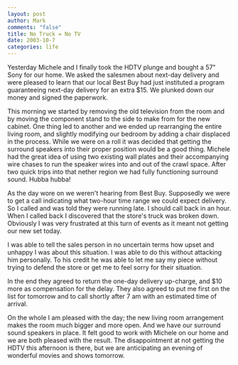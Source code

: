 ```yaml
--- 
layout: post
author: Mark
comments: "false"
title: No Truck = No TV
date: 2003-10-7
categories: life
---
```

Yesterday Michele and I finally took the HDTV plunge and bought a 57" Sony for our home. We asked the salesmen about next-day delivery and were pleased to learn that our local Best Buy had just instituted a program guaranteeing next-day delivery for an extra $15. We plunked down our money and signed the paperwork.

This morning we started by removing the old television from the room and by moving the component stand to the side to make from for the new cabinet. One thing led to another and we ended up rearranging the entire living room, and slightly modifying our bedroom by adding a chair displaced in the process. While we were on a roll it was decided that getting the surround speakers into their proper position would be a good thing. Michele had the great idea of using two existing wall plates and their accompanying wire chases to run the speaker wires into and out of the crawl space. After two quick trips into that nether region we had fully functioning surround sound. Hubba hubba!

As the day wore on we weren't hearing from Best Buy. Supposedly we were to get a call indicating what two-hour time range we could expect delivery. So I called and was told they were running late. I should call back in an hour. When I called back I discovered that the store's truck was broken down. Obviously I was very frustrated at this turn of events as it meant not getting our new set today.

I was able to tell the sales person in no uncertain terms how upset and unhappy I was about this situation. I was able to do this without attacking him personally. To his credit he was able to let me say my piece without trying to defend the store or get me to feel sorry for their situation.

In the end they agreed to return the one-day delivery up-charge, and $10 more  as compensation for the delay. They also agreed to put me first on the list for tomorrow and to call shortly after 7 am with an estimated time of arrival.

On the whole I am pleased with the day; the new living room arrangement makes the room much bigger and more open. And we have our surround sound speakers in place. It felt good to work with Michele on our home and we are both pleased with the result. The disappointment at not getting the HDTV this afternoon is there, but we are anticipating an evening of wonderful movies and shows tomorrow.
